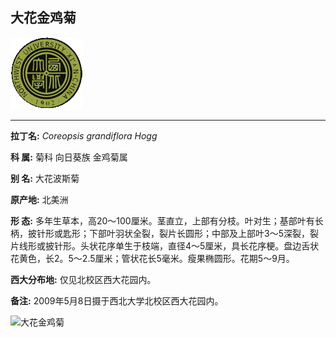 ## 大花金鸡菊

![西北大学校园网络植物志](../JPG/nwu.gif)

---

**拉丁名:**  _Coreopsis grandiflora Hogg_

**科 属:** 菊科 向日葵族 金鸡菊属

**别 名:** 大花波斯菊

**原产地:** 北美洲

**形  态:** 多年生草本，高20～100厘米。茎直立，上部有分枝。叶对生；基部叶有长柄，披针形或匙形；下部叶羽状全裂，裂片长圆形；中部及上部叶3～5深裂，裂片线形或披针形。头状花序单生于枝端，直径4～5厘米，具长花序梗。盘边舌状花黄色，长2。5～2.5厘米；管状花长5毫米。瘦果椭圆形。花期5～9月。

**西大分布地:** 仅见北校区西大花园内。

**备注:** 2009年5月8日摄于西北大学北校区西大花园内。

![大花金鸡菊]() 

